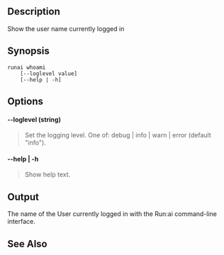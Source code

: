 ## Description

Show the user name currently logged in

## Synopsis

``` shell
runai whoami 
    [--loglevel value] 
    [--help | -h]
```


## Options

#### --loglevel (string)

>  Set the logging level. One of: debug | info | warn | error (default "info").

#### --help | -h

>  Show help text.

## Output

The name of the User currently logged in with the Run:ai command-line interface.

## See Also